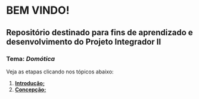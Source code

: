 # BEM VINDO!
## Repositório destinado para fins de aprendizado e desenvolvimento do Projeto Integrador II
### Tema: *Domótica*

Veja as etapas clicando nos tópicos abaixo:

1. **[Introdução;](https://github.com/nobrucamargo/PI-II/blob/3307cbae157147e6776728f8937acc83deac442c/INTRODUCAO.md)**
2. **[Concepção;](https://github.com/nobrucamargo/PI-II/blob/cae4fbb056e9466f3f901994bedd8f647f8fcf74/concepcao.md)**
